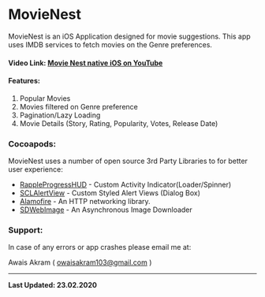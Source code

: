 # MovieNest

MovieNest is an iOS Application designed for movie suggestions. This app uses IMDB services to fetch movies on the Genre preferences.

#### Video Link: [Movie Nest native iOS on YouTube](https://youtu.be/cEkFP4JAEYs)   

#### Features:
  1.  Popular Movies
  2.  Movies filtered on Genre preference
  3.  Pagination/Lazy Loading
  4.  Movie Details (Story, Rating, Popularity, Votes, Release Date)


### Cocoapods:

MovieNest uses a number of open source 3rd Party Libraries to for better user experience:

* [RappleProgressHUD](https://github.com/rjeprasad/RappleProgressHUD) - Custom Activity Indicator(Loader/Spinner)
* [SCLAlertView](https://github.com/vikmeup/SCLAlertView-Swift) - Custom Styled Alert Views (Dialog Box)
* [Alamofire](https://github.com/Alamofire/Alamofire) - An HTTP networking library.
* [SDWebImage](https://github.com/SDWebImage/SDWebImage) - An Asynchronous Image Downloader


### Support:
In case of any errors or app crashes please email me at:

Awais Akram ( [owaisakram103@gmail.com](owaisakram103@gmail.com) )


----


**Last Updated: 23.02.2020**
